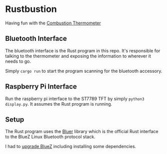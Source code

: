 # Rustbustion

Having fun with the [Combustion Thermometer](https://combustion.inc/)

## Bluetooth Interface

The bluetooth interface is the Rust program in this repo. It's responsible for talking to the thermometer and exposing the information to wherever it needs to go.

Simply `cargo run` to start the program scanning for the bluetooth accessory.

## Raspberry Pi Interface

Run the raspberry pi interface to the ST7789 TFT by simply `python3 display.py`. It assumes the Rust program is running.

## Setup

The Rust program uses the [Bluer](https://docs.rs/bluer) library which is the official Rust interface to the BlueZ Linux Bluetooth protocol stack.

I had to [upgrade BlueZ](https://scribles.net/updating-bluez-on-raspberry-pi-from-5-43-to-5-50/) including installing some dependencies.
